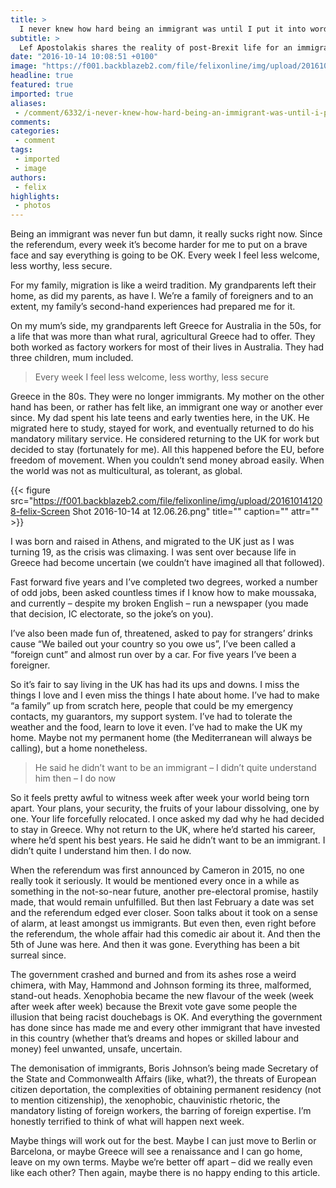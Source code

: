 ```yaml
---
title: >
  I never knew how hard being an immigrant was until I put it into words
subtitle: >
  Lef Apostolakis shares the reality of post-Brexit life for an immigrant
date: "2016-10-14 10:08:51 +0100"
image: "https://f001.backblazeb2.com/file/felixonline/img/upload/201610141214-felix-Screen Shot 2016-10-14 at 12.08.27.png"
headline: true
featured: true
imported: true
aliases:
 - /comment/6332/i-never-knew-how-hard-being-an-immigrant-was-until-i-put-it-into-words
comments:
categories:
 - comment
tags:
 - imported
 - image
authors:
 - felix
highlights:
 - photos
---
```


Being an immigrant was never fun but damn, it really sucks right now. Since the referendum, every week it’s become harder for me to put on a brave face and say everything is going to be OK. Every week I feel less welcome, less worthy, less secure.

For my family, migration is like a weird tradition. My grandparents left their home, as did my parents, as have I. We’re a family of foreigners and to an extent, my family’s second-hand experiences had prepared me for it.

On my mum’s side, my grandparents left Greece for Australia in the 50s, for a life that was more than what rural, agricultural Greece had to offer. They both worked as factory workers for most of their lives in Australia. They had three children, mum included.

> Every week I feel less welcome, less worthy, less secure

Greece in the 80s. They were no longer immigrants. My mother on the other hand has been, or rather has felt like, an immigrant one way or another ever since.  My dad spent his late teens and early twenties here, in the UK. He migrated here to study, stayed for work, and eventually returned to do his mandatory military service. He considered returning to the UK for work but decided to stay (fortunately for me). All this happened before the EU, before freedom of movement. When you couldn’t send money abroad easily. When the world was not as multicultural, as tolerant, as global.

{{< figure src="https://f001.backblazeb2.com/file/felixonline/img/upload/201610141208-felix-Screen Shot 2016-10-14 at 12.06.26.png" title="" caption="" attr="" >}}

I was born and raised in Athens, and migrated to the UK just as I was turning 19, as the crisis was climaxing. I was sent over because life in Greece had become uncertain (we couldn’t have imagined all that followed).

Fast forward five years and I’ve completed two degrees, worked a number of odd jobs, been asked countless times if I know how to make moussaka, and currently – despite my broken English – run a newspaper (you made that decision, IC electorate, so the joke’s on you).

I’ve also been made fun of, threatened, asked to pay for strangers’ drinks cause “We bailed out your country so you owe us”, I’ve been called a “foreign cunt” and almost run over by a car. For five years I’ve been a foreigner.

So it’s fair to say living in the UK has had its ups and downs. I miss the things I love and I even miss the things I hate about home. I’ve had to make “a family” up from scratch here, people that could be my emergency contacts, my guarantors, my support system. I’ve had to tolerate the weather and the food, learn to love it even. I’ve had to make the UK my home. Maybe not my permanent home (the Mediterranean will always be calling), but a home nonetheless.

> He said he didn’t want to be an immigrant – I didn’t quite understand him then – I do now

So it feels pretty awful to witness week after week your world being torn apart. Your plans, your security, the fruits of your labour dissolving, one by one. Your life forcefully relocated. I once asked my dad why he had decided to stay in Greece. Why not return to the UK, where he’d started his career, where he’d spent his best years. He said he didn’t want to be an immigrant. I didn’t quite I understand him then. I do now.

When the referendum was first announced by Cameron in 2015, no one really took it seriously. It would be mentioned every once in a while as something in the not-so-near future, another pre-electoral promise, hastily made, that would remain unfulfilled. But then last February a date was set and the referendum edged ever closer. Soon talks about it took on a sense of alarm, at least amongst us immigrants. But even then, even right before the referendum, the whole affair had this comedic air about it.
And then the 5th of June was here. And then it was gone. Everything has been a bit surreal since.

The government crashed and burned and from its ashes rose a weird chimera, with May, Hammond and Johnson forming its three, malformed, stand-out heads. Xenophobia became the new flavour of the week (week after week after week) because the Brexit vote gave some people the illusion that being racist douchebags is OK. And everything the government has done since has made me and every other immigrant that have invested in this country (whether that’s dreams and hopes or skilled labour and money) feel unwanted, unsafe, uncertain.

The demonisation of immigrants, Boris Johnson’s being made Secretary of the State and Commonwealth Affairs (like, what?), the threats of European citizen deportation, the complexities of obtaining permanent residency (not to mention citizenship), the xenophobic, chauvinistic rhetoric, the mandatory listing of foreign workers, the barring of foreign expertise. I’m honestly terrified to think of what will happen next week.

Maybe things will work out for the best.  Maybe I can just move to Berlin or Barcelona, or maybe Greece will see a renaissance  and I can go home, leave on my own terms. Maybe we’re better off apart – did we really even like each other? Then again, maybe there is no happy ending to this article.
